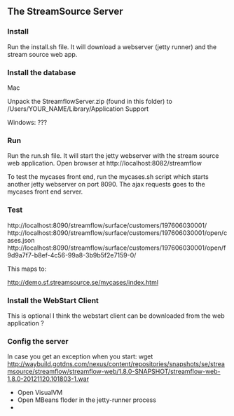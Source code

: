 ## The StreamSource Server

### Install

Run the install.sh file. It will download a webserver (jetty runner) and the stream source web app.

### Install the database

Mac

Unpack the StreamflowServer.zip (found in this folder) to /Users/YOUR_NAME/Library/Application Support

Windows: 
???

### Run

Run the run.sh file. It will start the jetty webserver with the stream source web application.
Open browser at http://localhost:8082/streamflow

To test the mycases front end, run the mycases.sh script which starts another jetty webserver on port 8090.
The ajax requests goes to the mycases front end server.

### Test


http://localhost:8090/streamflow/surface/customers/197606030001/
http://localhost:8090/streamflow/surface/customers/197606030001/open/cases.json
http://localhost:8090/streamflow/surface/customers/197606030001/open/f9d9a7f7-b8ef-4c56-99a8-3b9b5f2e7159-0/

This maps to:

http://demo.sf.streamsource.se/mycases/index.html

### Install the WebStart Client

This is optional
I think the webstart client can be downloaded from the web application ?


### Config the server

In case you get an exception when you start:
wget http://waybuild.gotdns.com/nexus/content/repositories/snapshots/se/streamsource/streamflow/streamflow-web/1.8.0-SNAPSHOT/streamflow-web-1.8.0-20121120.101803-1.war

* Open VisualVM
* Open MBeans floder in the jetty-runner process
*   